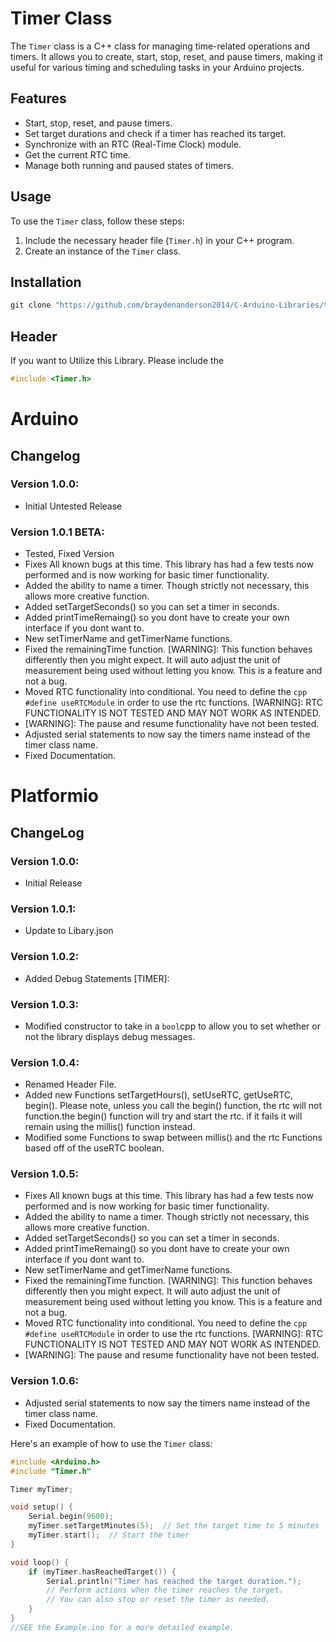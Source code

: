# Timer Class

The `Timer` class is a C++ class for managing time-related operations and timers. It allows you to create, start, stop, reset, and pause timers, making it useful for various timing and scheduling tasks in your Arduino projects.

## Features

- Start, stop, reset, and pause timers.
- Set target durations and check if a timer has reached its target.
- Synchronize with an RTC (Real-Time Clock) module.
- Get the current RTC time.
- Manage both running and paused states of timers.

## Usage

To use the `Timer` class, follow these steps:

1. Include the necessary header file (`Timer.h`) in your C++ program.
2. Create an instance of the `Timer` class.

## Installation

```powershell
git clone "https://github.com/braydenanderson2014/C-Arduino-Libraries/tree/main/Timer.git"

```
## Header

If you want to Utilize this Library. Please include the 
```cpp 
#include <Timer.h> 
```
# Arduino
## Changelog
### Version 1.0.0:
* Initial Untested Release
### Version 1.0.1 BETA:
* Tested, Fixed Version
* Fixes All known bugs at this time. This library has had a few tests now performed and is now working for basic timer functionality.
* Added the ability to name a timer. Though strictly not necessary, this allows more creative function.
* Added setTargetSeconds() so you can set a timer in seconds.
* Added printTimeRemaing() so you dont have to create your own interface if you dont want to.
* New setTimerName and getTimerName functions.
* Fixed the remainingTime function. [WARNING]: This function behaves differently then you might expect. It will auto adjust the unit of measurement being used without letting you know. This is a feature and not a bug.
* Moved RTC functionality into conditional. You need to define the ```cpp #define useRTCModule``` in order to use the rtc functions. [WARNING]: RTC FUNCTIONALITY IS NOT TESTED AND MAY NOT WORK AS INTENDED.
* [WARNING]: The pause and resume functionality have not been tested.
* Adjusted serial statements to now say the timers name instead of the timer class name.
* Fixed Documentation.
    


# Platformio 
## ChangeLog
### Version 1.0.0:
* Initial Release 
### Version 1.0.1:
* Update to Libary.json
### Version 1.0.2:
* Added Debug Statements [TIMER]: 
### Version 1.0.3:
* Modified constructor to take in a ```bool```cpp to allow you to set whether or not the library displays debug messages.
### Version 1.0.4:
* Renamed Header File.
* Added new Functions setTargetHours(), setUseRTC, getUseRTC, begin(). Please note, unless you call the begin() function, the rtc will not function.the begin() function will try and start the rtc. if it fails it will remain using the millis() function instead.
* Modified some Functions to swap between millis() and the rtc Functions based off of the useRTC boolean.
### Version 1.0.5:
* Fixes All known bugs at this time. This library has had a few tests now performed and is now working for basic timer functionality.
* Added the ability to name a timer. Though strictly not necessary, this allows more creative function.
* Added setTargetSeconds() so you can set a timer in seconds.
* Added printTimeRemaing() so you dont have to create your own interface if you dont want to.
* New setTimerName and getTimerName functions.
* Fixed the remainingTime function. [WARNING]: This function behaves differently then you might expect. It will auto adjust the unit of measurement being used without letting you know. This is a feature and not a bug.
* Moved RTC functionality into conditional. You need to define the ```cpp #define useRTCModule``` in order to use the rtc functions. [WARNING]: RTC FUNCTIONALITY IS NOT TESTED AND MAY NOT WORK AS INTENDED.
* [WARNING]: The pause and resume functionality have not been tested.
### Version 1.0.6:
* Adjusted serial statements to now say the timers name instead of the timer class name.
* Fixed Documentation.
    

Here's an example of how to use the `Timer` class:

```cpp
#include <Arduino.h>
#include "Timer.h"

Timer myTimer;

void setup() {
    Serial.begin(9600);
    myTimer.setTargetMinutes(5);  // Set the target time to 5 minutes
    myTimer.start();  // Start the timer
}

void loop() {
    if (myTimer.hasReachedTarget()) {
        Serial.println("Timer has reached the target duration.");
        // Perform actions when the timer reaches the target.
        // You can also stop or reset the timer as needed.
    }
}
//SEE the Example.ino for a more detailed example.
```